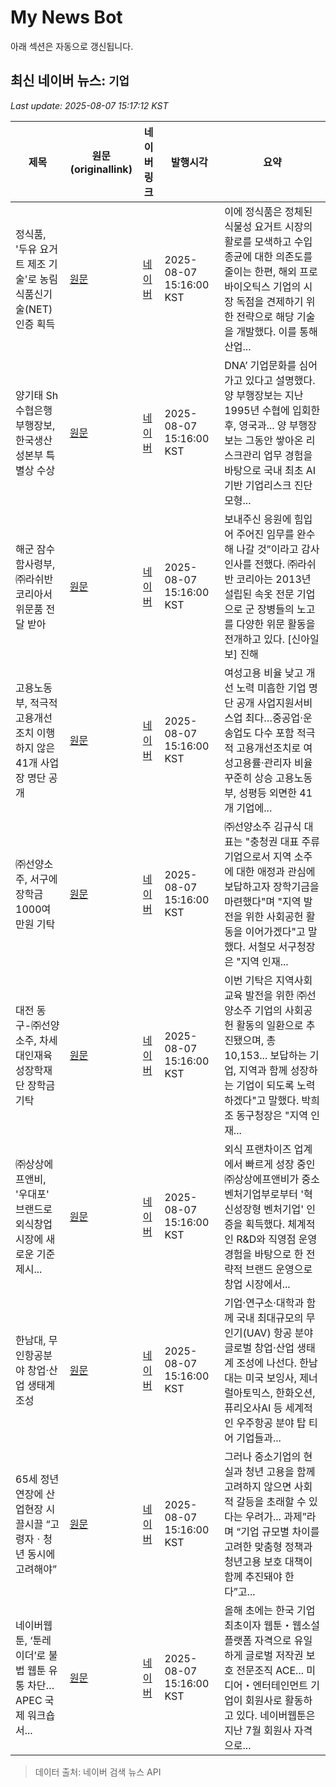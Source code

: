 # My News Bot

아래 섹션은 자동으로 갱신됩니다.

<!-- NEWS:START -->
## 최신 네이버 뉴스: `기업`
_Last update: 2025-08-07 15:17:12 KST_

| 제목 | 원문(originallink) | 네이버 링크 | 발행시각 | 요약 |
|---|---|---|---|---|
| 정식품, '두유 요거트 제조 기술'로 농림식품신기술(NET) 인증 획득 | [원문](https://www.ibabynews.com/news/articleView.html?idxno=136859) | [네이버](https://www.ibabynews.com/news/articleView.html?idxno=136859) | 2025-08-07 15:16:00 KST | 이에 정식품은 정체된 식물성 요거트 시장의 활로를 모색하고 수입 종균에 대한 의존도를 줄이는 한편, 해외 프로바이오틱스 기업의 시장 독점을 견제하기 위한 전략으로 해당 기술을 개발했다. 이를 통해 산업... |
| 양기태 Sh수협은행 부행장보, 한국생산성본부 특별상 수상 | [원문](https://www.ceoscoredaily.com/page/view/2025080715144902622) | [네이버](https://www.ceoscoredaily.com/page/view/2025080715144902622) | 2025-08-07 15:16:00 KST | DNA’ 기업문화를 심어가고 있다고 설명했다. 양 부행장보는 지난 1995년 수협에 입회한 후, 영국과... 양 부행장보는 그동안 쌓아온 리스크관리 업무 경험을 바탕으로 국내 최초 AI 기반 기업리스크 진단모형... |
| 해군 잠수함사령부, ㈜라쉬반 코리아서 위문품 전달 받아 | [원문](http://www.shinailbo.co.kr/news/articleView.html?idxno=2096360) | [네이버](http://www.shinailbo.co.kr/news/articleView.html?idxno=2096360) | 2025-08-07 15:16:00 KST | 보내주신 응원에 힘입어 주어진 임무를 완수해 나갈 것”이라고 감사 인사를 전했다. ㈜라쉬반 코리아는 2013년 설립된 속옷 전문 기업으로 군 장병들의 노고를 다양한 위문 활동을 전개하고 있다. [신아일보] 진해 |
| 고용노동부, 적극적 고용개선조치 이행하지 않은 41개 사업장 명단 공개 | [원문](https://www.news2day.co.kr/article/20250807500032) | [네이버](https://www.news2day.co.kr/article/20250807500032) | 2025-08-07 15:16:00 KST | 여성고용 비율 낮고 개선 노력 미흡한 기업 명단 공개 사업지원서비스업 최다…중공업·운송업도 다수 포함 적극적 고용개선조치로 여성고용률·관리자 비율 꾸준히 상승 고용노동부, 성평등 외면한 41개 기업에... |
| ㈜선양소주, 서구에 장학금 1000여만원 기탁 | [원문](http://www.cctimes.kr/news/articleView.html?idxno=859674) | [네이버](http://www.cctimes.kr/news/articleView.html?idxno=859674) | 2025-08-07 15:16:00 KST | ㈜선양소주 김규식 대표는 "충청권 대표 주류기업으로서 지역 소주에 대한 애정과 관심에 보답하고자 장학기금을 마련했다"며 "지역 발전을 위한 사회공헌 활동을 이어가겠다"고 말했다. 서철모 서구청장은 "지역 인재... |
| 대전 동구-㈜선양소주, 차세대인재육성장학재단 장학금 기탁 | [원문](http://www.ccnnews.co.kr/news/articleView.html?idxno=380726) | [네이버](http://www.ccnnews.co.kr/news/articleView.html?idxno=380726) | 2025-08-07 15:16:00 KST | 이번 기탁은 지역사회 교육 발전을 위한 ㈜선양소주 기업의 사회공헌 활동의 일환으로 추진됐으며, 총 10,153... 보답하는 기업, 지역과 함께 성장하는 기업이 되도록 노력하겠다"고 말했다. 박희조 동구청장은 "지역 인재... |
| ㈜상상에프앤비, '우대포' 브랜드로 외식창업 시장에 새로운 기준 제시... | [원문](https://www.enetnews.co.kr/news/articleView.html?idxno=40954) | [네이버](https://www.enetnews.co.kr/news/articleView.html?idxno=40954) | 2025-08-07 15:16:00 KST | 외식 프랜차이즈 업계에서 빠르게 성장 중인 ㈜상상에프앤비가 중소벤처기업부로부터 '혁신성장형 벤처기업' 인증을 획득했다. 체계적인 R&D와 직영점 운영 경험을 바탕으로 한 전략적 브랜드 운영으로 창업 시장에서... |
| 한남대, 무인항공분야 창업·산업 생태계 조성 | [원문](http://www.cctimes.kr/news/articleView.html?idxno=859672) | [네이버](http://www.cctimes.kr/news/articleView.html?idxno=859672) | 2025-08-07 15:16:00 KST | 기업·연구소·대학과 함께 국내 최대규모의 무인기(UAV) 항공 분야 글로벌 창업·산업 생태계 조성에 나선다. 한남대는 미국 보잉사, 제너럴아토믹스, 한화오션, 퓨리오사AI 등 세계적인 우주항공 분야 탑 티어 기업들과... |
| 65세 정년연장에 산업현장 시끌시끌 “고령자ㆍ청년 동시에 고려해야” | [원문](https://bravo.etoday.co.kr/view/atc_view/16959) | [네이버](https://bravo.etoday.co.kr/view/atc_view/16959) | 2025-08-07 15:16:00 KST | 그러나 중소기업의 현실과 청년 고용을 함께 고려하지 않으면 사회적 갈등을 초래할 수 있다는 우려가... 과제”라며 “기업 규모별 차이를 고려한 맞춤형 정책과 청년고용 보호 대책이 함께 추진돼야 한다”고... |
| 네이버웹툰, ‘툰레이더’로 불법 웹툰 유통 차단…APEC 국제 워크숍서... | [원문](https://www.ddaily.co.kr/page/view/2025080714404665776) | [네이버](https://n.news.naver.com/mnews/article/138/0002202298?sid=004) | 2025-08-07 15:16:00 KST | 올해 초에는 한국 기업 최초이자 웹툰・웹소설 플랫폼 자격으로 유일하게 글로벌 저작권 보호 전문조직 ACE... 미디어・엔터테인먼트 기업이 회원사로 활동하고 있다. 네이버웹툰은 지난 7월 회원사 자격으로... |

> 데이터 출처: 네이버 검색 뉴스 API
<!-- NEWS:END -->
